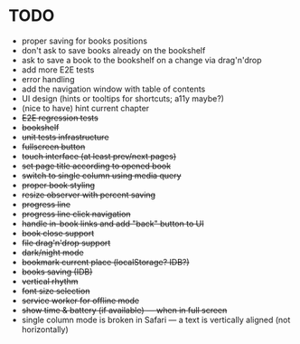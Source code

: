 # TODO

* proper saving for books positions
* don't ask to save books already on the bookshelf
* ask to save a book to the bookshelf on a change via drag'n'drop
* add more E2E tests
* error handling
* add the navigation window with table of contents
* UI design (hints or tooltips for shortcuts; a11y maybe?)
* (nice to have) hint current chapter
* ~~E2E regression tests~~
* ~~bookshelf~~
* ~~unit tests infrastructure~~
* ~~fullscreen button~~
* ~~touch interface (at least prev/next pages)~~
* ~~set page title according to opened book~~
* ~~switch to single column using media query~~
* ~~proper book styling~~
* ~~resize observer with percent saving~~
* ~~progress line~~
* ~~progress line click navigation~~
* ~~handle in-book links and add "back" button to UI~~
* ~~book close support~~
* ~~file drag'n'drop support~~
* ~~dark/night mode~~
* ~~bookmark current place (localStorage? IDB?)~~
* ~~books saving (IDB)~~
* ~~vertical rhythm~~
* ~~font size selection~~
* ~~service worker for offline mode~~
* ~~show time & battery (if available) — when in full screen~~
* single column mode is broken in Safari — a text is vertically aligned (not horizontally)
